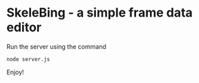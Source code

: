 # SkeleBing - a simple frame data editor
Run the server using the command
```
node server.js
```
Enjoy!
